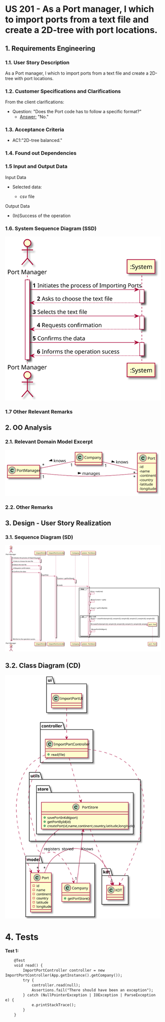 # US 201 - As a Port manager, I which to import ports from a text file and create a 2D-tree with port locations.
## 1. Requirements Engineering

### 1.1. User Story Description

As a Port manager, I which to import ports from a text file and create a 2D-tree with port locations.

### 1.2. Customer Specifications and Clarifications


From the client clarifications:
	
* Question: "Does the Port code has to follow a specific format?"
	* [Answer:](https://moodle.isep.ipp.pt/mod/forum/discuss.php?d=12112) "No."



### 1.3. Acceptance Criteria


* AC1:"2D-tree balanced."

### 1.4. Found out Dependencies


### 1.5 Input and Output Data


Input Data

* Selected data:
  	
	* csv file

Output Data

* (In)Success of the operation


### 1.6. System Sequence Diagram (SSD)


![US201-SSD](US201_SSD.svg)


### 1.7 Other Relevant Remarks




## 2. OO Analysis

### 2.1. Relevant Domain Model Excerpt

![US201-MD](US201_DM.svg)

### 2.2. Other Remarks




## 3. Design - User Story Realization

### 3.1. Sequence Diagram (SD)


![US201-SD](US201_SD.svg)

## 3.2. Class Diagram (CD)


![US201-CD](US201_CD.svg)

# 4. Tests


**Test 1:** 

		@Test
		void read() {
			ImportPortController controller = new ImportPortController(App.getInstance().getCompany());
			try {
				controller.read(null);
				Assertions.fail("There should have been an exception");
			} catch (NullPointerException | IOException | ParseException e) {
				e.printStackTrace();
			}
		}


